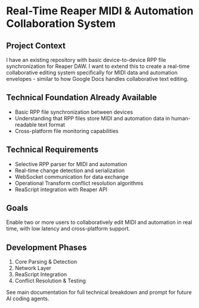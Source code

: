 # Real-Time Reaper MIDI & Automation Collaboration System

## Project Context
I have an existing repository with basic device-to-device RPP file synchronization for Reaper DAW. I want to extend this to create a real-time collaborative editing system specifically for MIDI data and automation envelopes - similar to how Google Docs handles collaborative text editing.

## Technical Foundation Already Available
- Basic RPP file synchronization between devices
- Understanding that RPP files store MIDI and automation data in human-readable text format
- Cross-platform file monitoring capabilities

## Technical Requirements
- Selective RPP parser for MIDI and automation
- Real-time change detection and serialization
- WebSocket communication for data exchange
- Operational Transform conflict resolution algorithms
- ReaScript integration with Reaper API

## Goals
Enable two or more users to collaboratively edit MIDI and automation in real time, with low latency and cross-platform support.

## Development Phases
1. Core Parsing & Detection
2. Network Layer
3. ReaScript Integration
4. Conflict Resolution & Testing

See main documentation for full technical breakdown and prompt for future AI coding agents.
